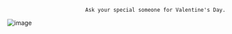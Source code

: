                             Ask your special someone for Valentine's Day.
![image](https://github.com/jasonnreformado/valentine/assets/76727920/bbdceff8-e8ae-43da-9d16-ea2703f3f64f)



                                
